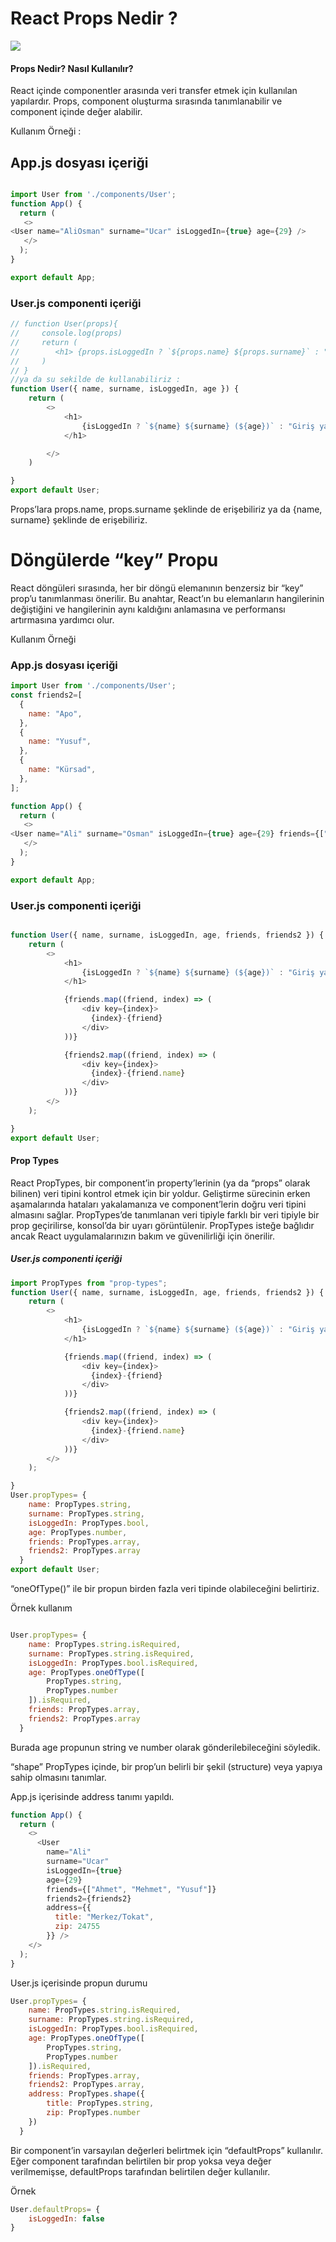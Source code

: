 <h1> React Props Nedir ? </h1>

<img src="https://miro.medium.com/v2/resize:fit:640/format:webp/1*-U1s017ON820Jl4TVxtFzw.png">


<h4>Props Nedir? Nasıl Kullanılır? </h4>

React içinde componentler arasında veri transfer etmek için kullanılan yapılardır. Props, component oluşturma sırasında tanımlanabilir ve component içinde değer alabilir.

Kullanım Örneği :



<h2> App.js dosyası içeriği </h2>

```javascript

import User from './components/User';
function App() {
  return (
   <>
<User name="AliOsman" surname="Ucar" isLoggedIn={true} age={29} /> 
   </>
  );
}

export default App;

```

<h3> User.js componenti içeriği </h3>

```javascript
// function User(props){
//     console.log(props)
//     return (
//        <h1> {props.isLoggedIn ? `${props.name} ${props.surname}` : "Giriş yapmadınız"}</h1>
//     )
// }
//ya da su sekilde de kullanabiliriz : 
function User({ name, surname, isLoggedIn, age }) {
    return (
        <>
            <h1>
                {isLoggedIn ? `${name} ${surname} (${age})` : "Giriş yapmadınız"}
            </h1>

        </>
    )

}
export default User;

```

<p>Props’lara props.name, props.surname şeklinde de erişebiliriz ya da {name, surname} şeklinde de erişebiliriz.</p>


<h1>Döngülerde “key” Propu
</h1>

React döngüleri sırasında, her bir döngü elemanının benzersiz bir “key” prop’u tanımlanması önerilir. Bu anahtar, React’ın bu elemanların hangilerinin değiştiğini ve hangilerinin aynı kaldığını anlamasına ve performansı artırmasına yardımcı olur.

Kullanım Örneği


<h3>App.js dosyası içeriği</h3>

```javascript
import User from './components/User';
const friends2=[
  {
    name: "Apo",
  },
  {
    name: "Yusuf",
  },
  {
    name: "Kürsad",
  },
];

function App() {
  return (
   <>
<User name="Ali" surname="Osman" isLoggedIn={true} age={29} friends={["Ahmet", "Mehmet", "Yusuf"]} friends2={friends2} /> 
   </>
  );
}

export default App;

```

<h3>User.js componenti içeriği</h3>


```javascript

function User({ name, surname, isLoggedIn, age, friends, friends2 }) {
    return (
        <>
            <h1>
                {isLoggedIn ? `${name} ${surname} (${age})` : "Giriş yapmadınız"}
            </h1>

            {friends.map((friend, index) => (
                <div key={index}>
                  {index}-{friend}
                </div>
            ))}

            {friends2.map((friend, index) => (
                <div key={index}>
                  {index}-{friend.name}
                </div>
            ))}     
        </>
    );

}
export default User;
```

<h4> Prop Types</h4>
React PropTypes, bir component’in property’lerinin (ya da “props” olarak bilinen) veri tipini kontrol etmek için bir yoldur. Geliştirme sürecinin erken aşamalarında hataları yakalamanıza ve component’lerin doğru veri tipini almasını sağlar. PropTypes’de tanımlanan veri tipiyle farklı bir veri tipiyle bir prop geçirilirse, konsol’da bir uyarı görüntülenir. PropTypes isteğe bağlıdır ancak React uygulamalarınızın bakım ve güvenilirliği için önerilir.


<h5>User.js componenti içeriği
</h5>

```javascript
import PropTypes from "prop-types";
function User({ name, surname, isLoggedIn, age, friends, friends2 }) {
    return (
        <>
            <h1>
                {isLoggedIn ? `${name} ${surname} (${age})` : "Giriş yapmadınız"}
            </h1>

            {friends.map((friend, index) => (
                <div key={index}>
                  {index}-{friend}
                </div>
            ))}

            {friends2.map((friend, index) => (
                <div key={index}>
                  {index}-{friend.name}
                </div>
            ))}     
        </>
    );

}
User.propTypes= {
    name: PropTypes.string,
    surname: PropTypes.string,
    isLoggedIn: PropTypes.bool,
    age: PropTypes.number,
    friends: PropTypes.array,
    friends2: PropTypes.array
  }
export default User;

```

“oneOfType()” ile bir propun birden fazla veri tipinde olabileceğini belirtiriz.


Örnek kullanım
```javascript

User.propTypes= {
    name: PropTypes.string.isRequired,
    surname: PropTypes.string.isRequired,
    isLoggedIn: PropTypes.bool.isRequired,
    age: PropTypes.oneOfType([
        PropTypes.string,
        PropTypes.number
    ]).isRequired,
    friends: PropTypes.array,
    friends2: PropTypes.array
  }
  ```

  Burada age propunun string ve number olarak gönderilebileceğini söyledik.

“shape” PropTypes içinde, bir prop’un belirli bir şekil (structure) veya yapıya sahip olmasını tanımlar.

App.js içerisinde address tanımı yapıldı.

```javascript
function App() {
  return (
    <>
      <User
        name="Ali"
        surname="Ucar"
        isLoggedIn={true} 
        age={29} 
        friends={["Ahmet", "Mehmet", "Yusuf"]} 
        friends2={friends2}
        address={{
          title: "Merkez/Tokat",
          zip: 24755
        }} />
    </>
  );
}

```

User.js içerisinde propun durumu

```javascript
User.propTypes= {
    name: PropTypes.string.isRequired,
    surname: PropTypes.string.isRequired,
    isLoggedIn: PropTypes.bool.isRequired,
    age: PropTypes.oneOfType([
        PropTypes.string,
        PropTypes.number
    ]).isRequired,
    friends: PropTypes.array,
    friends2: PropTypes.array,
    address: PropTypes.shape({
        title: PropTypes.string,
        zip: PropTypes.number
    })
  }
```

Bir component’in varsayılan değerleri belirtmek için “defaultProps” kullanılır. Eğer component tarafından belirtilen bir prop yoksa veya değer verilmemişse, defaultProps tarafından belirtilen değer kullanılır.

Örnek
```javascript
User.defaultProps= {
    isLoggedIn: false
}
```